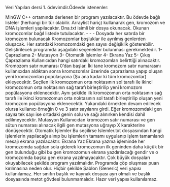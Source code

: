 Veri Yapıları dersi 1. ödevimdir.Ödevde istenenler:

MinGW C++ ortamında derlenen bir program yazılacaktır.
Bu ödevde bağlı listeler (herhangi bir tür olabilir. Arraylist hariç) kullanarak gen, kromozom ve DNA
işlemleri yapılacaktır. Dna.txt isimli bir dosya okunacak. Okunan kromozomlar bağıl listede
tutulacaktır. - - -
Dosyada her satırda bir kromozom bulunacak
Kromozomlar boşluklar ile ayrılmış genlerden oluşacak.
Her satırdaki kromozomdaki gen sayısı değişiklik gösterebilir.
Geliştirilecek programda aşağıdaki seçenekler bulunması gerekmektedir.
1- Çaprazlama
2- Mutasyon
3- Otomatik İşlemler
4- Ekrana Yaz
5- Çıkış
Çaprazlama
Kullanıcıdan hangi satırdaki kromozomları belirttiği alınacaktır. Kromozom satır numarası 0’dan
başlar. İki tane kromozom satır numarasını kullanıcıdan aldıktan sonra kromozomlar üzerinde
çaprazlama yapıp oluşan yeni kromozomları popülasyona (Şu ana kadar ki tüm kromozomlar)
ekleyecektir.
Seçilen ilk kromozomun orta noktasının sol tarafı ile ikinci kromozomun orta noktasının sağ tarafı
birleştirilip yeni kromozom popülasyona eklenecektir. Aynı şekilde ilk kromozomun orta noktasının
sağ tarafı ile ikinci kromozomun orta noktasının sol tarafı birleştirilip oluşan yeni kromozom
popülasyona eklenecektir. Yukarıdaki örnekten devam edilecek olursa kullanıcı örneğin 0 ve 3 satır
sayılarını girdi. Eğer kromozomdaki gen sayısı tek sayı ise ortadaki genin solu ve sağı alınırken kendisi
dahil edilmeyecektir.
Mutasyon
Kullanıcıdan kromozom satır numarası ve gen sütun numarası alınacak ilgili gen mutasyona uğrayıp X
karakterine dönüşecektir.
Otomatik İşlemler
Bu seçilirse Islemler.txt dosyasından hangi işlemlerin yapılacağı alınıp bu işlemlerin tamamı uygulanıp
işlem tamamlandı mesajı ekrana yazılacaktır.
Ekrana Yaz
Ekrana yazma işleminde her kromozomda sağdan sola giderek kromozomun ilk geninden daha küçük
bir gen bulunduğu gibi bu gen kromozomun ekrana yazdırılacağı gendir ve o kromozomda başka gen
ekrana yazılmayacaktır.
Çok büyük dosyaları okuyabilecek şekilde program yazılmalıdır. Programda çöp oluşması puan
kırılmasına neden olur.
Hiçbir şekilde Şablon (Generic) veri yapısı kullanılamaz. Her sınıfın başlık ve kaynak dosyası
ayrı olmalı ve başlık dosyasında metot gövdesi bulunmamalıdır. Hazır veri yapısı
kullanılamaz.
